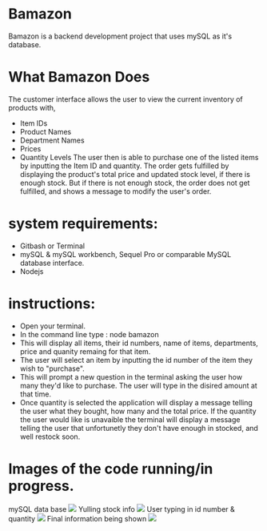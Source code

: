 # Bamazon
Bamazon is a backend development project that uses mySQL as it's database. 

# What Bamazon Does
The customer interface allows the user to view the current inventory of products with,
* Item IDs
* Product Names
* Department Names
* Prices
* Quantity Levels
The user then is able to purchase one of the listed items by inputting the Item ID and quantity. The order gets fulfilled by displaying the product's total price and updated stock level, if there is enough stock. But if there is not enough stock, the order does not get fulfilled, and shows a message to modify the user's order.

# system requirements:
* Gitbash or Terminal
* mySQL & mySQL workbench, Sequel Pro or comparable MySQL database interface.
* Nodejs

# instructions:
 * Open your terminal.
 * In the command line type : node bamazon
 * This will display all items, their id numbers, name of items, departments, price and quanity remaing for that item.
 * The user will select an item by inputting the id number of the item they wish to "purchase".
 * This will prompt a new question in the terminal asking the user how many they'd like to purchase. The user will type in the disired        amount at that time.
 * Once quantity is selected the application will display a message telling the user what they bought, how many and the total price. If the    quantity the user would like is unavaible the terminal will display a message telling the user that unfortunetly they don't have enough    in stocked, and well restock soon.
# Images of the code running/in progress.
mySQL data base
![](images/https://github.com/lowwrena1/bamazon/blob/master/images/bamazon_db.PNG)
Yulling stock info
![](images/https://github.com/lowwrena1/bamazon/blob/master/images/bamazon1.PNG)
User typing in id number & quantity
![](images/https://github.com/lowwrena1/bamazon/blob/master/images/bamazon2.PNG)
Final information being shown
![](images/https://github.com/lowwrena1/bamazon/blob/master/images/bamazon.PNG)
